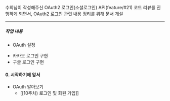 수희님이 작성해주신 OAuth2 로그인(소셜로그인) API(feature/#21) 코드 리뷰를 진행하게 되면서, OAuth2 로그인 관련 내용 정리를 위해 문서 개설

---
##### 작업 내용
* OAuth 설정
- 카카오 로그인 구현
- 구글 로그인 구현

#### 0. 시작하기에 앞서
* OAuth 알아보기
	* [[10주차) 로그인 및 회원 가입]]